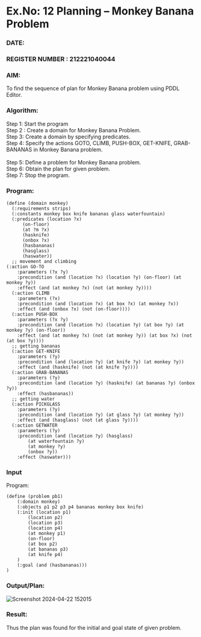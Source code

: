 # Ex.No: 12  Planning –  Monkey Banana Problem
### DATE:                                                                            
### REGISTER NUMBER : 212221040044

### AIM: 
To find the sequence of plan for Monkey Banana problem using PDDL Editor.

###  Algorithm:
Step 1:  Start the program <br> 
Step 2 : Create a domain for Monkey Banana Problem. <br> 
Step 3:  Create a domain by specifying predicates. <br> 
Step 4: Specify the actions GOTO, CLIMB, PUSH-BOX, GET-KNIFE, GRAB-BANANAS in Monkey Banana problem.<br>  
Step 5:   Define a problem for Monkey Banana problem.<br> 
Step 6:  Obtain the plan for given problem.<br> 
Step 7: Stop the program.<br> 

### Program:
~~~
(define (domain monkey)
  (:requirements strips)
  (:constants monkey box knife bananas glass waterfountain)
  (:predicates (location ?x)
      (on-floor)
      (at ?m ?x)
      (hasknife)
      (onbox ?x)
      (hasbananas)
      (hasglass)
      (haswater))
  ;; movement and climbing
(:action GO-TO
    :parameters (?x ?y)
    :precondition (and (location ?x) (location ?y) (on-floor) (at monkey ?y))
    :effect (and (at monkey ?x) (not (at monkey ?y))))
  (:action CLIMB
    :parameters (?x)
    :precondition (and (location ?x) (at box ?x) (at monkey ?x))
    :effect (and (onbox ?x) (not (on-floor))))
  (:action PUSH-BOX
    :parameters (?x ?y)
    :precondition (and (location ?x) (location ?y) (at box ?y) (at monkey ?y) (on-floor))
    :effect (and (at monkey ?x) (not (at monkey ?y)) (at box ?x) (not (at box ?y))))
  ;; getting bananas
  (:action GET-KNIFE
    :parameters (?y)
    :precondition (and (location ?y) (at knife ?y) (at monkey ?y))
    :effect (and (hasknife) (not (at knife ?y))))
  (:action GRAB-BANANAS
    :parameters (?y)
    :precondition (and (location ?y) (hasknife) (at bananas ?y) (onbox ?y))
    :effect (hasbananas))
  ;; getting water
  (:action PICKGLASS
    :parameters (?y)
    :precondition (and (location ?y) (at glass ?y) (at monkey ?y))
    :effect (and (hasglass) (not (at glass ?y))))
  (:action GETWATER
    :parameters (?y)
    :precondition (and (location ?y) (hasglass)
        (at waterfountain ?y)
        (at monkey ?y)
        (onbox ?y))
    :effect (haswater)))
~~~

### Input 
Program:
~~~
(define (problem pb1)
    (:domain monkey)
    (:objects p1 p2 p3 p4 bananas monkey box knife)
    (:init (location p1)
        (location p2)
        (location p3)
        (location p4)
        (at monkey p1)
        (on-floor)
        (at box p2)
        (at bananas p3)
        (at knife p4)
    )
    (:goal (and (hasbananas)))
)
~~~

### Output/Plan:

![Screenshot 2024-04-22 152015](https://github.com/DrUmaRaniV/AI_Lab_2023-24/assets/127508123/7375ad6a-ba3d-45e1-b574-c4a16c26bc21)


### Result:
Thus the plan was found for the initial and goal state of given problem.
